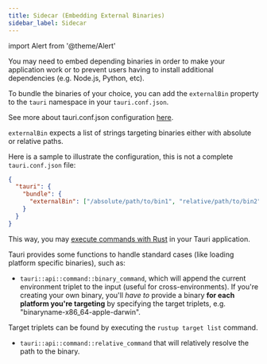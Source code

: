 ```yaml
---
title: Sidecar (Embedding External Binaries)
sidebar_label: Sidecar
---
```


import Alert from '@theme/Alert'

You may need to embed depending binaries in order to make your application work or to prevent users having to install additional dependencies (e.g. Node.js, Python, etc).

To bundle the binaries of your choice, you can add the `externalBin` property to the `tauri` namespace in your `tauri.conf.json`.

See more about tauri.conf.json configuration <a href="/docs/api/config#build">here</a>.

`externalBin` expects a list of strings targeting binaries either with absolute or relative paths.

Here is a sample to illustrate the configuration, this is not a complete `tauri.conf.json` file:

```json
{
  "tauri": {
    "bundle": {
      "externalBin": ["/absolute/path/to/bin1", "relative/path/to/bin2"]
    }
  }
}
```

This way, you may [execute commands with Rust](https://doc.rust-lang.org/std/process/struct.Command.html) in your Tauri application.

<Alert title="Note">
Tauri provides some functions to handle standard cases (like loading platform specific binaries), such as:

- `tauri::api::command::binary_command`, which will append the current environment triplet to the input (useful for cross-environments). If you're creating your own binary, you'll _have to_ provide a binary **for each platform you're targeting** by specifying the target triplets, e.g. "binaryname-x86_64-apple-darwin".

Target triplets can be found by executing the `rustup target list` command.

- `tauri::api::command::relative_command` that will relatively resolve the path to the binary.

</Alert>
